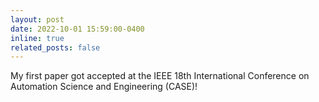 ```yaml
---
layout: post
date: 2022-10-01 15:59:00-0400
inline: true
related_posts: false
---
```


My first paper got accepted at the IEEE 18th International Conference on Automation Science and Engineering (CASE)!
